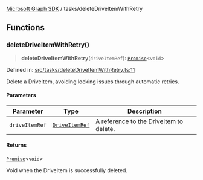 [Microsoft Graph SDK](../README.md) / tasks/deleteDriveItemWithRetry

## Functions

### deleteDriveItemWithRetry()

> **deleteDriveItemWithRetry**(`driveItemRef`): [`Promise`](https://developer.mozilla.org/docs/Web/JavaScript/Reference/Global_Objects/Promise)\<`void`\>

Defined in: [src/tasks/deleteDriveItemWithRetry.ts:11](https://github.com/Future-Secure-AI/microsoft-graph/blob/main/src/tasks/deleteDriveItemWithRetry.ts#L11)

Delete a DriveItem, avoiding locking issues through automatic retries.

#### Parameters

| Parameter | Type | Description |
| ------ | ------ | ------ |
| `driveItemRef` | [`DriveItemRef`](../models/DriveItemRef.md#driveitemref) | A reference to the DriveItem to delete. |

#### Returns

[`Promise`](https://developer.mozilla.org/docs/Web/JavaScript/Reference/Global_Objects/Promise)\<`void`\>

Void when the DriveItem is successfully deleted.
